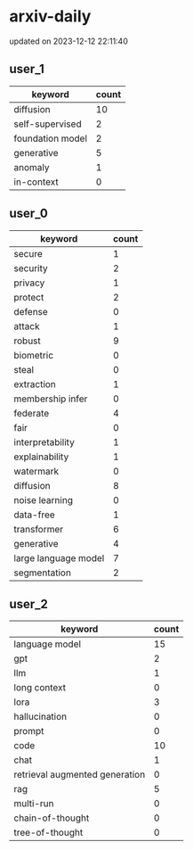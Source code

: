 # arxiv-daily
updated on 2023-12-12 22:11:40
## user_1
| keyword | count |
| - | - |
| diffusion | 10 |
| self-supervised | 2 |
| foundation model | 2 |
| generative | 5 |
| anomaly | 1 |
| in-context | 0 |
## user_0
| keyword | count |
| - | - |
| secure | 1 |
| security | 2 |
| privacy | 1 |
| protect | 2 |
| defense | 0 |
| attack | 1 |
| robust | 9 |
| biometric | 0 |
| steal | 0 |
| extraction | 1 |
| membership infer | 0 |
| federate | 4 |
| fair | 0 |
| interpretability | 1 |
| explainability | 1 |
| watermark | 0 |
| diffusion | 8 |
| noise learning | 0 |
| data-free | 1 |
| transformer | 6 |
| generative | 4 |
| large language model | 7 |
| segmentation | 2 |
## user_2
| keyword | count |
| - | - |
| language model | 15 |
| gpt | 2 |
| llm | 1 |
| long context | 0 |
| lora | 3 |
| hallucination | 0 |
| prompt | 0 |
| code | 10 |
| chat | 1 |
| retrieval augmented generation | 0 |
| rag | 5 |
| multi-run | 0 |
| chain-of-thought | 0 |
| tree-of-thought | 0 |
